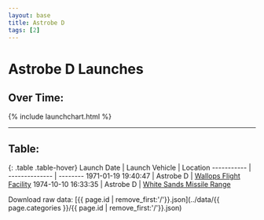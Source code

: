 ```yaml
---
layout: base
title: Astrobe D
tags: [2]
---
```


# Astrobe D Launches

## Over Time:

{% include launchchart.html %}

<hr />

## Table:

{: .table .table-hover}
 Launch Date | Launch Vehicle | Location
 ----------- | -------------- | --------
 1971-01-19 19:40:47 | Astrobe D | [Wallops Flight Facility](../Wallops-Flight-Facility)
 1974-10-10 16:33:35 | Astrobe D | [White Sands Missile Range](../White-Sands-Missile-Range)

Download raw data: [{{ page.id | remove_first:'/'}}.json](../data/{{ page.categories }}/{{ page.id | remove_first:'/'}}.json)
